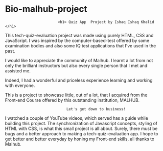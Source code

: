 ﻿# Bio-malhub-project
                            <h1> Quiz App  Project by Ishaq Ishaq Khalid </h1>


 This tech-quiz-evaluation project was made using purely HTML, CSS and JavaScript. I was inspired by the computer-based-test offered by some examination bodies and also some IQ test applications that I've used in the past.

 I would like to appreciate the community of Malhub. I learnt a lot from not only the brilliant instructors but also every single person that I met and assisted me.

 Indeed, I had a wonderful and priceless experience learning and working with everyone.

 This is a project to showcase  little, out of a lot, that I acquired  from the Front-end Course offered by this outstanding institution, MALHUB.

                                Let's get down to business!
I watched a couple of YouTube videos, which served has a guide while building this project. The synchronization of Javascript concepts, styling of HTML with CSS, is what this small project is all about. Surely, there must be bugs and a better approach to making a tech-quiz-evaluation app. I hope to get better and better everyday by honing my Front-end skills,
all thanks to Malhub.
